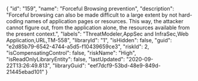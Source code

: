 {
  "id": "159",
  "name": "Forceful Browsing prevention",
  "description": "Forceful browsing can also be made difficult to a large extent by not hard-coding names of application pages or resources. This way, the attacker cannot figure out, from the application alone, the resources available from the present context.",
  "labels": "ThreatModeler,AppSec and InfraSec,Web Application,URL,TM-558",
  "libraryId": "1",
  "isHidden": false,
  "guid": "e2d85b79-6542-4744-a5d5-f10439659ce3",
  "riskId": 2,
  "isCompensatingControl": false,
  "riskName": "High",
  "isReadOnlyLibraryEntity": false,
  "lastUpdated": "2020-09-22T13:26:49.813",
  "libraryGuid": "eef7dcf9-53bd-48e9-849d-21445ebad101"
}